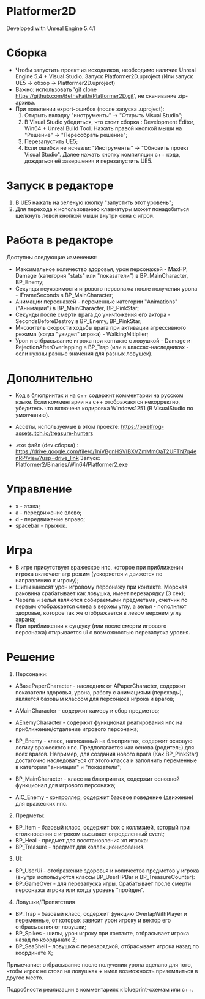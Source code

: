 # Platformer2D

Developed with Unreal Engine 5.4.1

# Сборка

* Чтобы запустить проект из исходников, необходимо наличие Unreal Engine 5.4 + Visual Studio. Запуск Platformer2D.uproject (Или запуск UE5 -> обзор -> Platformer2D.uproject)
* Важно: использовать 'git clone https://github.com/BethsFaith/Platformer2D.git', не скачивание zip-архива. 
* При появлении export-ошибок (после запуска .uproject): 
    1. Открыть вкладку "инструменты" -> "Открыть Visual Studio";
    2. В Visual Studio убедиться, что стоит сборка : Development Editor, Win64 + Unreal Build Tool. Нажать правой кнопкой мыши на "Решение" -> "Пересобрать решение";
    3. Перезапуcтить UE5;
    4. Если ошибки не исчезли: "Инструменты" -> "Обновить проект Visual Studio". Далее нажать кнопку компиляции с++ кода, дождаться её завершения и перезапустить UE5.  

# Запуск в редакторе

1. В UE5 нажать на зеленую кнопку "запустить этот уровень";
2. Для перехода к использованию клавиатуры может понадобиться щелкнуть левой кнопкой мыши внутри окна с игрой.

# Работа в редакторе

Доступны следующие изменения: 

* Максимальное количество здоровья, урон персонажей - MaxHP, Damage (категория "stats" или "показатели") в BP_MainCharacter, BP_Enemy;
* Секунды неуязвимости игрового персонажа после получения урона - IFrameSeconds в BP_MainCharacter;
* Анимации персонажей - переменные категории "Animations"("Анимации") в BP_MainCharacter, BP_PinkStar;
* Секунды после смерти врага до уничтожения его актора - SecondsBeforeDestroy в BP_Enemy, BP_PinkStar;
* Множитель скорости ходьбы врага при активации агрессивного режима (когда "увидел" игрока) - WalkingMltiplier; 
* Урон и отбрасывание игрока при контакте с ловушкой - Damage и RejectionAfterOverlapping в BP_Trap (или в классах-наследниках - если нужны разные значения для разных ловушек).

# Дополнительно

* Код в блюпринтах и на с++ содержит комментарии на русском языке. Если комментарии на с++ отображаются некорректно, убедитесь что включена кодировка Windows1251 (В VisualStudio по умолчанию).

* Ассеты, используемые в этом проекте: https://pixelfrog-assets.itch.io/treasure-hunters

* .exe файл (dev сборка) : https://drive.google.com/file/d/1niVBgnHSVIBXVZmMmOaT2UFTN7q4enRP/view?usp=drive_link
Запуск: Platformer2/Binaries/Win64/Platformer2.exe

# Управление

* x - атака;
* a - передвижение влево;
* d - передвижение вправо;
* spacebar - прыжок.

# Игра 

* В игре присутствует вражеское нпс, которое при приближении игрока включает агр режим (ускоряется и движется по направлению к игроку);
* Шипы наносят урон игровому персонажу при контакте. Морская раковина срабатывает как ловушка, имеет перезарядку (3 сек);
* Черепа и зелья являются собираемыми предметами, счетчик по первым отображается слева в верхем углу, а зелья - пополняют здоровье, которое так же отображается в левом верхнем углу экрана;
* При приближении к сундуку (или после смерти игрового персонажа) открывается ui с возможностью перезапуска уровня.

# Решение

1. Персонажи:

* ABasePaperCharacter - наследник от APaperCharacter, содержит показатели здоровья, урона, работу с анимациями (переходы), является базовым классом для персонажа игрока и врагов;
* AMainCharacter - содержит камеру и сбор предметов;
* AEnemyCharacter - содержит функционал реагирования нпс на приближение/отдаление игрового персонажа;

* BP_Enemy - класс, написанный на блюпринтах, содержит основую логику вражеского нпс. Предполагается как основа (родитель) для всех врагов. Например, для создания нового врага (Как BP_PinkStar) достаточно наследоваться от этого класса и заполнить переменные в категории "анимации" и "показатели";
* BP_MainCharacter - класс на блюпринтах, содержит основной функционал для игрового персонажа;

* AIC_Enemy - контроллер, содержит базовое поведение (движение) для вражеских нпс.

2. Предметы: 

* BP_Item - базовый класс, содержит box с коллизией, который при столкновении с игроком вызывает определенный event;
* BP_Heal - предмет для восстановления хп игрока:
* BP_Treasure - предмет для коллекционирования.

3. UI:

* BP_UserUi - отображение здоровья и количества предметов у игрока (внутри используются классы BP_UserHPBar и BP_TreasureCounter):
* BP_GameOver - для перезапуска игры. Срабатывает после смерти персонажа игрока или когда уровень "пройден".

4. Ловушки/Препятствия

* BP_Trap - базовый класс, содержит функцию OverlapWithPlayer и переменные, от которых зависит урон игроку и вектор его отбрасывания от ловушки;
* BP_Spikes - шипы, урон игроку при контакте, отбрасывает игрока назад по координате Z; 
* BP_SeaShell - ловушка с перезарядкой, отбрасывает игрока назад по координате X;

Примечание: отбрасывание после получения урона сделано для того, чтобы игрок не стоял на ловушках + имел возможность приземлиться в другое место.

Подробности реализации в комментариях к blueprint-схемам или с++. 
